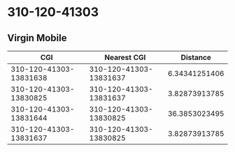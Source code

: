# 310-120-41303
## Virgin Mobile


| CGI | Nearest CGI | Distance |
|-----|-------------|----------|
| 310-120-41303-13831638 | 310-120-41303-13831637 | 6.34341251406 |
| 310-120-41303-13830825 | 310-120-41303-13831637 | 3.82873913785 |
| 310-120-41303-13831644 | 310-120-41303-13830825 | 36.3853023495 |
| 310-120-41303-13831637 | 310-120-41303-13830825 | 3.82873913785 |
